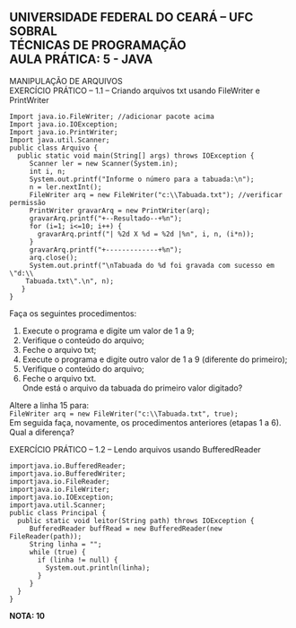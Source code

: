 <h2> UNIVERSIDADE FEDERAL DO CEARÁ – UFC SOBRAL<br>
TÉCNICAS DE PROGRAMAÇÃO <br>
AULA PRÁTICA: 5 - JAVA </h2>

MANIPULAÇÃO DE ARQUIVOS<br>
EXERCÍCIO PRÁTICO – 1.1 – Criando arquivos txt usando FileWriter e PrintWriter<br>
```
Import java.io.FileWriter; //adicionar pacote acima
Import java.io.IOException;
Import java.io.PrintWriter;
Import java.util.Scanner;
public class Arquivo {
  public static void main(String[] args) throws IOException {
     Scanner ler = new Scanner(System.in);
     int i, n;
     System.out.printf("Informe o número para a tabuada:\n");
     n = ler.nextInt();
     FileWriter arq = new FileWriter("c:\\Tabuada.txt"); //verificar permissão
     PrintWriter gravarArq = new PrintWriter(arq);
     gravarArq.printf("+--Resultado--+%n");
     for (i=1; i<=10; i++) {
       gravarArq.printf("| %2d X %d = %2d |%n", i, n, (i*n));
     }
     gravarArq.printf("+-------------+%n");
     arq.close();
     System.out.printf("\nTabuada do %d foi gravada com sucesso em \"d:\\
    Tabuada.txt\".\n", n);
   }
}
```
Faça os seguintes procedimentos:<br>
1. Execute o programa e digite um valor de 1 a 9;<br>
2. Verifique o conteúdo do arquivo;<br>
3. Feche o arquivo txt;<br>
4. Execute o programa e digite outro valor de 1 a 9 (diferente do primeiro);<br>
5. Verifique o conteúdo do arquivo;<br>
6. Feche o arquivo txt.<br>
Onde está o arquivo da tabuada do primeiro valor digitado? <br>

Altere a linha 15 para:<br>
```FileWriter arq = new FileWriter("c:\\Tabuada.txt", true);```<br>
Em seguida faça, novamente, os procedimentos anteriores (etapas 1 a 6). Qual a diferença?<br>

EXERCÍCIO PRÁTICO – 1.2 – Lendo arquivos usando BufferedReader<br>
```
importjava.io.BufferedReader;
importjava.io.BufferedWriter;
importjava.io.FileReader;
importjava.io.FileWriter;
importjava.io.IOException;
importjava.util.Scanner;
public class Principal {
  public static void leitor(String path) throws IOException {
     BufferedReader buffRead = new BufferedReader(new FileReader(path));
     String linha = "";
     while (true) {
       if (linha != null) {
         System.out.println(linha);
       }
     }
  }
}
```

<strong>NOTA: 10 </strong>

